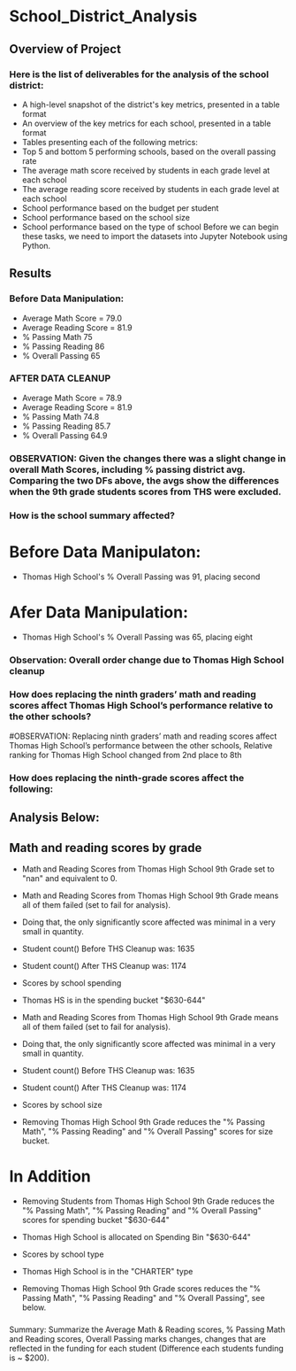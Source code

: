 # School_District_Analysis
## Overview of Project
  ### Here is the list of deliverables for the analysis of the school district:

  * A high-level snapshot of the district's key metrics, presented in a table format
  * An overview of the key metrics for each school, presented in a table format
  * Tables presenting each of the following metrics:
  * Top 5 and bottom 5 performing schools, based on the overall passing rate
  * The average math score received by students in each grade level at each school
  * The average reading score received by students in each grade level at each school
  * School performance based on the budget per student
  * School performance based on the school size
  * School performance based on the type of school Before we can begin these tasks, we need to import the datasets into Jupyter Notebook using Python.
  
  
  ## Results
  ### Before Data Manipulation:
  * Average Math Score = 79.0
  * Average Reading Score = 81.9
  * % Passing Math 75
  * % Passing Reading 86
  * % Overall Passing 65


  ### AFTER DATA CLEANUP

  * Average Math Score = 78.9
  * Average Reading Score = 81.9
  * % Passing Math 74.8
  * % Passing Reading 85.7
  * % Overall Passing 64.9

  ### OBSERVATION: Given the changes there was a slight change in overall Math Scores, including % passing district avg. Comparing the two DFs above, the avgs show the differences when the 9th grade students scores from THS were excluded.

### How is the school summary affected?

  # Before Data Manipulaton:

  * Thomas High School's % Overall Passing was 91, placing second

  # Afer Data Manipulation:
  * Thomas High School's % Overall Passing was 65, placing eight
  
### Observation: Overall order change due to Thomas High School cleanup

### How does replacing the ninth graders’ math and reading scores affect Thomas High School’s performance relative to the other schools?

#OBSERVATION: Replacing ninth graders’ math and reading scores affect Thomas High School’s performance between the other schools, Relative ranking for Thomas High School changed from 2nd place to 8th

### How does replacing the ninth-grade scores affect the following:
## Analysis Below:

## Math and reading scores by grade

* Math and Reading Scores from Thomas High School 9th Grade set to "nan" and equivalent to 0.
* Math and Reading Scores from Thomas High School 9th Grade means all of them failed (set to fail for analysis).
* Doing that, the only significantly score affected was minimal in a very small in quantity.
* Student count() Before THS Cleanup was: 1635
* Student count() After THS Cleanup was: 1174

* Scores by school spending

* Thomas HS is in the spending bucket "$630-644"
* Math and Reading Scores from Thomas High School 9th Grade means all of them failed (set to fail for analysis).
* Doing that, the only significantly score affected was minimal in a very small in quantity.
* Student count() Before THS Cleanup was: 1635
* Student count() After THS Cleanup was: 1174


* Scores by school size

* Removing Thomas High School 9th Grade reduces the "% Passing Math", "% Passing Reading" and "% Overall Passing" scores for size bucket.
# In Addition

* Removing Students from Thomas High School 9th Grade reduces the "% Passing Math", "% Passing Reading" and "% Overall Passing" scores for spending bucket "$630-644"
* Thomas High School is allocated on Spending Bin "$630-644"

* Scores by school type

* Thomas High School is in the "CHARTER" type
* Removing Thomas High School 9th Grade scores reduces the "% Passing Math", "% Passing Reading" and "% Overall Passing", see below.

### 
Summary: Summarize the Average Math & Reading scores, % Passing Math and Reading scores, Overall Passing marks changes, changes that are reflected in the funding for each student (Difference each students funding is ~ $200).
